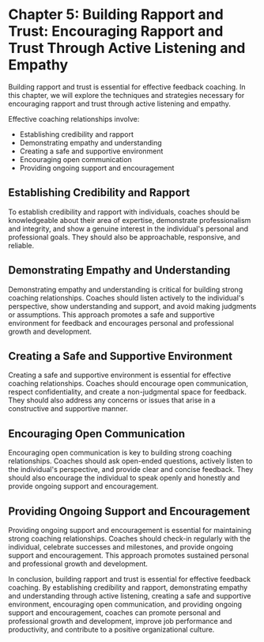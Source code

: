 Chapter 5: Building Rapport and Trust: Encouraging Rapport and Trust Through Active Listening and Empathy
=========================================================================================================

Building rapport and trust is essential for effective feedback coaching. In this chapter, we will explore the techniques and strategies necessary for encouraging rapport and trust through active listening and empathy.

Effective coaching relationships involve:

* Establishing credibility and rapport
* Demonstrating empathy and understanding
* Creating a safe and supportive environment
* Encouraging open communication
* Providing ongoing support and encouragement

Establishing Credibility and Rapport
------------------------------------

To establish credibility and rapport with individuals, coaches should be knowledgeable about their area of expertise, demonstrate professionalism and integrity, and show a genuine interest in the individual's personal and professional goals. They should also be approachable, responsive, and reliable.

Demonstrating Empathy and Understanding
---------------------------------------

Demonstrating empathy and understanding is critical for building strong coaching relationships. Coaches should listen actively to the individual's perspective, show understanding and support, and avoid making judgments or assumptions. This approach promotes a safe and supportive environment for feedback and encourages personal and professional growth and development.

Creating a Safe and Supportive Environment
------------------------------------------

Creating a safe and supportive environment is essential for effective coaching relationships. Coaches should encourage open communication, respect confidentiality, and create a non-judgmental space for feedback. They should also address any concerns or issues that arise in a constructive and supportive manner.

Encouraging Open Communication
------------------------------

Encouraging open communication is key to building strong coaching relationships. Coaches should ask open-ended questions, actively listen to the individual's perspective, and provide clear and concise feedback. They should also encourage the individual to speak openly and honestly and provide ongoing support and encouragement.

Providing Ongoing Support and Encouragement
-------------------------------------------

Providing ongoing support and encouragement is essential for maintaining strong coaching relationships. Coaches should check-in regularly with the individual, celebrate successes and milestones, and provide ongoing support and encouragement. This approach promotes sustained personal and professional growth and development.

In conclusion, building rapport and trust is essential for effective feedback coaching. By establishing credibility and rapport, demonstrating empathy and understanding through active listening, creating a safe and supportive environment, encouraging open communication, and providing ongoing support and encouragement, coaches can promote personal and professional growth and development, improve job performance and productivity, and contribute to a positive organizational culture.
